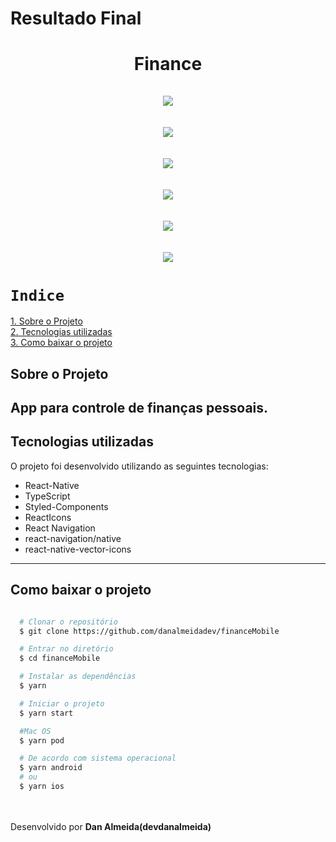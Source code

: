 <h1>Resultado Final</h1>

<h1 align="center">
  Finance
  <br /> <br />
  <img src="src/assets/app/login.png" />
  <br /> <br />
  <img src="src/assets/app/dash1.png" />
    <br /> <br />
   <img src="src/assets/app/dash2.png" />
     <br /> <br />
   <img src="src/assets/app/register.png" />
     <br /> <br />
   <img src="src/assets/app/register_validation.png" />
     <br /> <br />
   <img src="src/assets/app/resume.png" />   
</h1>

# `Indice`

<a href="#projeto">1. Sobre o Projeto</a> <br />
<a href="#Tecnologias-utilizadas">2. Tecnologias utilizadas</a> <br />
<a href="#Como-baixar-o-projeto">3. Como baixar o projeto</a>

## Sobre o Projeto

App para controle de finanças pessoais.
---

## Tecnologias utilizadas

O projeto foi desenvolvido utilizando as seguintes tecnologias:

- React-Native
- TypeScript
- Styled-Components
- ReactIcons
- React Navigation
- react-navigation/native
- react-native-vector-icons
---
## Como baixar o projeto


```bash

  # Clonar o repositório
  $ git clone https://github.com/danalmeidadev/financeMobile

  # Entrar no diretório
  $ cd financeMobile

  # Instalar as dependências
  $ yarn

  # Iniciar o projeto
  $ yarn start

  #Mac OS
  $ yarn pod

  # De acordo com sistema operacional
  $ yarn android
  # ou
  $ yarn ios
```

<br /><br />
Desenvolvido por **Dan Almeida(devdanalmeida)**
